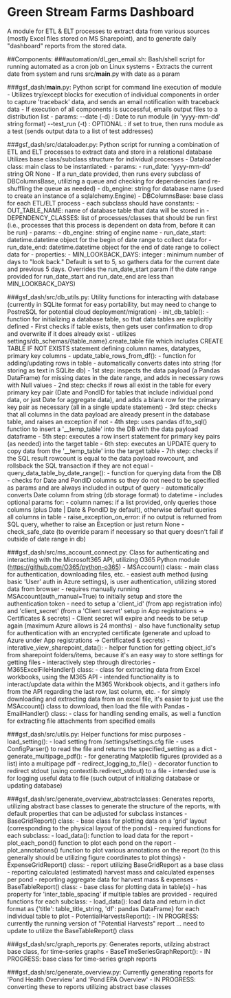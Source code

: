 # Green Stream Farms Dashboard 
A module for ETL & ELT processes to extract data from various sources (mostly Excel files stored on MS Sharepoint), and to generate daily "dashboard" reports from the stored data.

##Components:
###automation/dl_gen_email.sh:
Bash/shell script for running automated as a cron job on Linux systems
	- Extracts the current date from system and runs src/__main__.py with date as a param

###gsf_dash/__main__.py: 
Python script for command line execution of module
	- Utilizes try/except blocks for execution of individual components in order to capture 'traceback' data, and sends an email notification with traceback data
	- If execution of all components is successful, emails output files to a distribution list
	- params:
		--date (-d) : Date to run module (in 'yyyy-mm-dd' string format)
		--test_run (-t) : OPTIONAL : if set to true, then runs module as a test (sends output data to a list of test addresses)

###gsf_dash/src/dataloader.py:
Python script for running a combination of ETL and ELT processes to extract data and store in a relational database
Utilizes base class/subclass structure for individual processes
	- Dataloader class: main class to be instantiated:
		- params: 
			- run_date: 'yyyy-mm-dd' string OR None
				- If a run_date provided, then runs every subclass of DBColumnsBase, utilizing a queue and checking for dependencies (and re-shuffling the queue as needed)
			- db_engine: string for database name (used to create an instance of a sqlalchemy.Engine)
	- DBColumnsBase: base class for each ETL/ELT process
		- each subclass should have constants:
			- OUT_TABLE_NAME: name of database table that data will be stored in
			- DEPENDENCY_CLASSES: list of processes/classes that should be run first (i.e., processes that this process is dependent on data from, before it can be run)
		- params: 
			- db_engine: string of engine name
			- run_date_start: datetime.datetime object for the begin of date range to collect data for
			- run_date_end: datetime.datetime object for the end of date range to collect data for
		- properties: 
			- MIN_LOOKBACK_DAYS: integer : minimum number of days to "look back." Default is set to 5, so gathers data for the current date and previous 5 days. Overrides the run_date_start param if the date range provided for run_date_start and run_date_end are less than MIN_LOOKBACK_DAYS) 

###gsf_dash/src/db_utils.py:
Utility functions for interacting with database (currently in SQLite format for easy portability, but may need to change to PostreSQL for potential cloud deployment/migration)
	- init_db_table():
		- function for initializing a database table, so that data tables are explicitly defined
		- First checks if table exists, then gets user confirmation to drop and overwrite if it does already exist
		- utilizes settings/db_schemas/{table_name}.create_table file which includes CREATE TABLE IF NOT EXISTS statement defining column names, datatypes, primary key columns
	- update_table_rows_from_df(): 
		- function for adding/updating rows in table
		- automatically converts dates into string (for storing as text in SQLite db)
		- 1st step: inspects the data payload (a Pandas DataFrame) for missing dates in the date range, and adds in necessary rows with Null values
		- 2nd step: checks if rows all exist in the table for every primary key pair (Date and PondID for tables that include individual pond data, or just Date for aggregate data), and adds a blank row for the primary key pair as necessary (all in a single update statement)
		- 3rd step: checks that all columns in the data payload are already present in the database table, and raises an exception if not
		- 4th step: uses pandas df.to_sql() function to insert a '__temp_table' into the DB with the data payload dataframe
		- 5th step: executes a row insert statement for primary key pairs (as needed) into the target table
		- 6th step: executes an UPDATE query to copy data from the '__temp_table' into the target table
		- 7th step: checks if the SQL result rowcount is equal to the data payload rowcount, and rollsback the SQL transaction if they are not equal 
	- query_data_table_by_date_range():
		- function for querying data from the DB
		- checks for Date and PondID columns so they do not need to be specified as params and are always included in output of query
		- automatically converts Date column from string (db storage format) to datetime
		- includes optional params for: 
			- column names: if a list provided, only queries those columns (plus Date | Date & PondID by default), otherwise default queries all columns in table
			- raise_exception_on_error: if no output is returned from SQL query, whether to raise an Exception or just return None
			- check_safe_date (to override param if necessary so that query doesn't fail if outside of date range in db)

###gsf_dash/src/ms_account_connect.py:
Class for authenticating and interacting with the Microsoft365 API, utilizing O365 Python module (https://github.com/O365/python-o365)
	- MSAccount() class:
		- main class for authentication, downloading files, etc.
		- easiest auth method (using basic 'User' auth in Azure settings), is user authentication, utilizing stored data from browser 
			- requires manually running MSAccount(auth_manual=True) to initially setup and store the authentication token
			- need to setup a 'client_id' (from app registration info) and 'client_secret' (from a 'Client secret' setup in App registrations -> Certificates & secrets)
			- Client secret will expire and needs to be setup again (maximum Azure allows is 24 months)
		- also have functionality setup for authentication with an encrypted certificate (generate and upload to Azure under App registrations -> Certificated & secrets)
		- interative_view_sharepoint_data():
			- helper function for getting object_id's from sharepoint folders/items, because it's an easy way to store settings for getting files
			- interactively step through directories 
	- M365ExcelFileHandler() class:
		- class for extracting data from Excel workbooks, using the M365 API
		- intended functionality is to interact/update data within the M365 Workbook objects, and it gathers info from the API regarding the last row, last column, etc. 
		- for simply downloading and extracting data from an excel file, it's easier to just use the MSAccount() class to download, then load the file with Pandas
	- EmailHandler() class:
		- class for handling sending emails, as well a function for extracting file attachments from specified emails

###gsf_dash/src/utils.py:
Helper functions for misc purposes
	- load_setting():
		- load setting from /settings/settings.cfg file
		- uses ConfigParser() to read the file and returns the specified_setting as a dict
	- generate_multipage_pdf():
		- for generating Matplotlib figures (provided as a list) into a multipage pdf
	- redirect_logging_to_file()
		- decorator function to redirect stdout (using contextlib.redirect_stdout) to a file
		- intended use is for logging useful data to file (such output of initializing database or updating database) 

###gsf_dash/src/generate_overview_abstractclasses:
Generates reports, utilizing abstract base classes to generate the structure of the reports, with default properties that can be adjusted for subclass instances
	- BaseGridReport() class:
		- base class for plotting data on a 'grid' layout (corresponding to the physical layout of the ponds)
		- required functions for each subclass:
			- load_data(): function to load data for the report
			- plot_each_pond() function to plot each pond on the report
			- plot_annotations() function to plot various annotations on the report (to this generally should be utilizing figure coordinates to plot things)
	- ExpenseGridReport() class:
		- report utilizing BaseGridReport as a base class
		- reporting calculated (estimated) harvest mass and calculated expenses per pond
		- reporting aggregate data for harvest mass & expenses
	- BaseTableReport() class:
		- base class for plotting data in table(s)
		- has property for 'inter_table_spacing' if multiple tables are provided
		- required functions for each subclass:
			- load_data(): load data and return in dict format as {'title': table_title_string, 'df': pandas DataFrame} for each individual table to plot
	- PotentialHarvestsReport(): 
		- IN PROGRESS: currently the running version of "Potential Harvests" report ... need to update to utilize the BaseTableReport() class
		
###gsf_dash/src/graph_reports.py:
Generates reports, utilzing abstract base class, for time-series graphs
	- BaseTimeSeriesGraphReport():
		- IN PROGRESS: base class for time-series graph reports
		
###gsf_dash/src/generate_overview.py:
Currently generating reports for 'Pond Health Overview' and 'Pond EPA Overview'	
	- IN PROGRESS: converting these to reports utilizing abstract base classes 	
